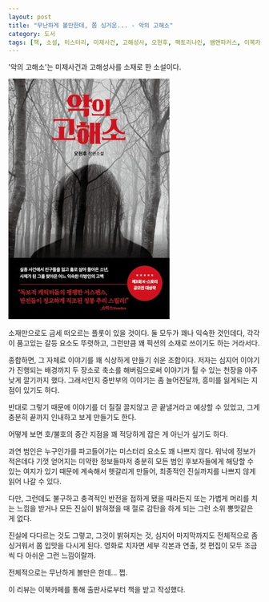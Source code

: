 ```yaml
---
layout: post
title: "무난하게 볼만한데, 쫌 싱거운... - 악의 고해소"
category: 도서
tags: [책, 소설, 미스터리, 미제사건, 고해성사, 오현후, 팩토리나인, 쌤앤파커스, 이북카페, 서평]
---
```


'악의 고해소'는
미제사건과 고해성사를 소재로 한 소설이다.

![표지](/images/book/confession-of-evil-book.jpg)

소재만으로도 금세 떠오르는 플롯이 있을 것이다.
둘 모두가 꽤나 익숙한 것인데다,
각각이 품고있는 갈등 요소도 뚜렷하고,
그런만큼 꽤 픽션의 소재로 쓰이기도 하는 거라서다.

종합하면, 그 자체로 이야기를 꽤 식상하게 만들기 쉬운 조합이다.
저자는 심지어 이야기가 진행되는 배경까지 두 장소로 축소를 해버림으로써
이야기가 튈 수 있는 천장을 아주 낮게 깔기까지 했다.
그래서인지 중반부의 이야기는 좀 늘어진달까, 흥미를 잃게되는 지점이 있기도 하다.

반대로 그렇기 때문에 이야기를 더 질질 끌지않고 곧 끝낼거라고 예상할 수 있었고,
그게 충분히 끝까지 인내하고 보게 만들기도 한다.

어떻게 보면 호/불호의 중간 지점을 꽤 적당하게 잡은 게 아닌가 싶기도 하다.

과연 범인은 누구인가를 파고들어가는 미스터리 요소도 꽤 나쁘지 않다.
워낙에 정보가 적은데다
기껏 얻어지는 미약한 정보들마저
충분히 모든 범인 후보자들에게 해당할 수 있는 여지가 있기 때문에
계속해서 헷갈리게 만들어,
최종적인 진실까지를 나쁘지 않게 읽어 나갈 수 있다.

다만, 그런데도 불구하고 충격적인 반전을 접하게 됐을 때라든지
또는 가볍게 머리를 치는 느낌을 받거나
모든 진실이 밝혀졌을 때 절로 감탄을 하게 되는
그런 소위 뽕맛같은 게 없다.

진실에 다다르는 것도 그렇고,
그것이 밝혀지는 것,
심지어 마지막까지도
전체적으로 좀 싱거워서 쫌 입맛을 다시게 된다.
영화로 치자면 세부 각본과 연출, 컷 편집이 모두 조금씩 다 아쉬운 그런 느낌이랄까.

전체적으로는 무난하게 볼만은 한데... 쩝.



<div class="im im-info">
이 리뷰는 이북카페를 통해 출판사로부터 책을 받고 작성했다.
</div>
